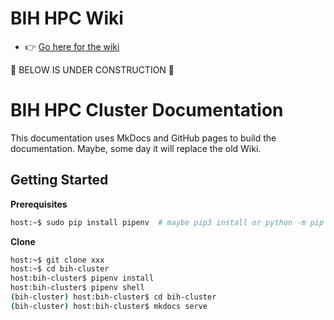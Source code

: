 # BIH HPC Wiki

- :point_right: [Go here for the wiki](https://github.com/bihealth/bih-cluster/wiki)

:construction: BELOW IS UNDER CONSTRUCTION :construction:

# BIH HPC Cluster Documentation

This documentation uses MkDocs and GitHub pages to build the documentation.  Maybe, some day it will replace the old Wiki.

## Getting Started

**Prerequisites**

```bash
host:~$ sudo pip install pipenv  # maybe pip3 install or python -m pip install pipenv
```

**Clone**

```bash
host:~$ git clone xxx
host:~$ cd bih-cluster
host:bih-cluster$ pipenv install
host:bih-cluster$ pipenv shell
(bih-cluster) host:bih-cluster$ cd bih-cluster
(bih-cluster) host:bih-cluster$ mkdocs serve
```
